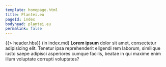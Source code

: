 ```yaml
---
template: homepage.html
title: Plantei.eu
pageId: index
bodyhead: plantei.eu
permalink: false
---
```


{{> header.hbs}} (in index.md) **Lorem ipsum** dolor sit amet, consectetur adipisicing elit. Tenetur ipsa reprehenderit eligendi rem laborum, similique iusto saepe adipisci asperiores cumque facilis, beatae in qui maxime enim illum voluptate corrupti voluptates?
